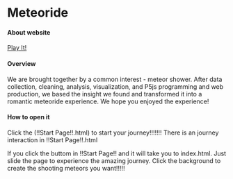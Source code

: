 # Meteoride

#### About website

[Play It!]("Meteoride")

#### Overview

We are brought together by a common interest - meteor shower. After data collection, cleaning, analysis, visualization, and P5js programming and web production, we based the insight we found and transformed it into a romantic meteoride experience. We hope you enjoyed the experience!

#### How to open it

Click the (!!Start Page!!.html) to start your journey!!!!!!!
There is an journey interaction in !!Start Page!!.html

If you click the buttom in !!Start Page!! and it will take you to index.html.
Just slide the page to experience the amazing journey.
Click the background to create the shooting meteors you want!!!!!
